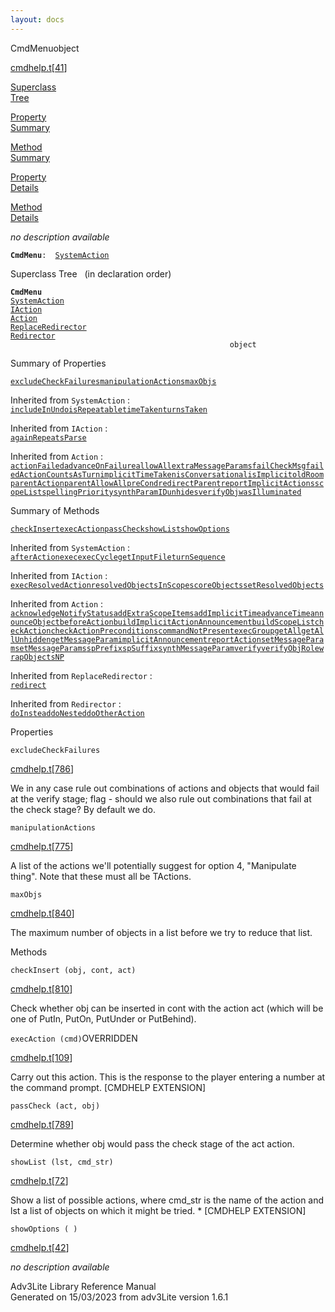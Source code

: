 ```yaml
---
layout: docs
---
```

<span class="title">CmdMenu</span><span class="type">object</span>

[cmdhelp.t](../file/cmdhelp.t.html)\[[41](../source/cmdhelp.t.html#41)\]

[Superclass  
Tree](#_SuperClassTree_)

[Property  
Summary](#_PropSummary_)

[Method  
Summary](#_MethodSummary_)

[Property  
Details](#_Properties_)

[Method  
Details](#_Methods_)

<div class="fdesc">

*no description available*

**`CmdMenu`**` :   `[`SystemAction`](../object/SystemAction.html)

</div>

<span id="_SuperClassTree_"></span>

<div class="mjhd">

<span class="hdln">Superclass Tree</span>   (in declaration order)

</div>

**`CmdMenu`**  
[`SystemAction`](../object/SystemAction.html)  
[`IAction`](../object/IAction.html)  
[`Action`](../object/Action.html)  
[`ReplaceRedirector`](../object/ReplaceRedirector.html)  
[`Redirector`](../object/Redirector.html)  
`                                                 object`  
<span id="_PropSummary_"></span>

<div class="mjhd">

<span class="hdln">Summary of Properties</span>  

</div>

[`excludeCheckFailures`](#excludeCheckFailures)[`manipulationActions`](#manipulationActions)[`maxObjs`](#maxObjs)

Inherited from `SystemAction` :  
[`includeInUndo`](../object/SystemAction.html#includeInUndo)[`isRepeatable`](../object/SystemAction.html#isRepeatable)[`timeTaken`](../object/SystemAction.html#timeTaken)[`turnsTaken`](../object/SystemAction.html#turnsTaken)

Inherited from `IAction` :  
[`againRepeatsParse`](../object/IAction.html#againRepeatsParse)

Inherited from `Action` :  
[`actionFailed`](../object/Action.html#actionFailed)[`advanceOnFailure`](../object/Action.html#advanceOnFailure)[`allowAll`](../object/Action.html#allowAll)[`extraMessageParams`](../object/Action.html#extraMessageParams)[`failCheckMsg`](../object/Action.html#failCheckMsg)[`failedActionCountsAsTurn`](../object/Action.html#failedActionCountsAsTurn)[`implicitTimeTaken`](../object/Action.html#implicitTimeTaken)[`isConversational`](../object/Action.html#isConversational)[`isImplicit`](../object/Action.html#isImplicit)[`oldRoom`](../object/Action.html#oldRoom)[`parentAction`](../object/Action.html#parentAction)[`parentAllowAll`](../object/Action.html#parentAllowAll)[`preCond`](../object/Action.html#preCond)[`redirectParent`](../object/Action.html#redirectParent)[`reportImplicitActions`](../object/Action.html#reportImplicitActions)[`scopeList`](../object/Action.html#scopeList)[`spellingPriority`](../object/Action.html#spellingPriority)[`synthParamID`](../object/Action.html#synthParamID)[`unhides`](../object/Action.html#unhides)[`verifyObj`](../object/Action.html#verifyObj)[`wasIlluminated`](../object/Action.html#wasIlluminated)





<span id="_MethodSummary_"></span>

<div class="mjhd">

<span class="hdln">Summary of Methods</span>  

</div>

[`checkInsert`](#checkInsert)[`execAction`](#execAction)[`passCheck`](#passCheck)[`showList`](#showList)[`showOptions`](#showOptions)

Inherited from `SystemAction` :  
[`afterAction`](../object/SystemAction.html#afterAction)[`exec`](../object/SystemAction.html#exec)[`execCycle`](../object/SystemAction.html#execCycle)[`getInputFile`](../object/SystemAction.html#getInputFile)[`turnSequence`](../object/SystemAction.html#turnSequence)

Inherited from `IAction` :  
[`execResolvedAction`](../object/IAction.html#execResolvedAction)[`resolvedObjectsInScope`](../object/IAction.html#resolvedObjectsInScope)[`scoreObjects`](../object/IAction.html#scoreObjects)[`setResolvedObjects`](../object/IAction.html#setResolvedObjects)

Inherited from `Action` :  
[`acknowledgeNotifyStatus`](../object/Action.html#acknowledgeNotifyStatus)[`addExtraScopeItems`](../object/Action.html#addExtraScopeItems)[`addImplicitTime`](../object/Action.html#addImplicitTime)[`advanceTime`](../object/Action.html#advanceTime)[`announceObject`](../object/Action.html#announceObject)[`beforeAction`](../object/Action.html#beforeAction)[`buildImplicitActionAnnouncement`](../object/Action.html#buildImplicitActionAnnouncement)[`buildScopeList`](../object/Action.html#buildScopeList)[`checkAction`](../object/Action.html#checkAction)[`checkActionPreconditions`](../object/Action.html#checkActionPreconditions)[`commandNotPresent`](../object/Action.html#commandNotPresent)[`execGroup`](../object/Action.html#execGroup)[`getAll`](../object/Action.html#getAll)[`getAllUnhidden`](../object/Action.html#getAllUnhidden)[`getMessageParam`](../object/Action.html#getMessageParam)[`implicitAnnouncement`](../object/Action.html#implicitAnnouncement)[`reportAction`](../object/Action.html#reportAction)[`setMessageParam`](../object/Action.html#setMessageParam)[`setMessageParams`](../object/Action.html#setMessageParams)[`spPrefix`](../object/Action.html#spPrefix)[`spSuffix`](../object/Action.html#spSuffix)[`synthMessageParam`](../object/Action.html#synthMessageParam)[`verify`](../object/Action.html#verify)[`verifyObjRole`](../object/Action.html#verifyObjRole)[`wrapObjectsNP`](../object/Action.html#wrapObjectsNP)

Inherited from `ReplaceRedirector` :  
[`redirect`](../object/ReplaceRedirector.html#redirect)

Inherited from `Redirector` :  
[`doInstead`](../object/Redirector.html#doInstead)[`doNested`](../object/Redirector.html#doNested)[`doOtherAction`](../object/Redirector.html#doOtherAction)

<span id="_Properties_"></span>

<div class="mjhd">

<span class="hdln">Properties</span>  

</div>

<span id="excludeCheckFailures"></span>

`excludeCheckFailures`

[cmdhelp.t](../file/cmdhelp.t.html)\[[786](../source/cmdhelp.t.html#786)\]

<div class="desc">

We in any case rule out combinations of actions and objects that would
fail at the verify stage; flag - should we also rule out combinations
that fail at the check stage? By default we do.

</div>

<span id="manipulationActions"></span>

`manipulationActions`

[cmdhelp.t](../file/cmdhelp.t.html)\[[775](../source/cmdhelp.t.html#775)\]

<div class="desc">

A list of the actions we'll potentially suggest for option 4,
"Manipulate thing". Note that these must all be TActions.

</div>

<span id="maxObjs"></span>

`maxObjs`

[cmdhelp.t](../file/cmdhelp.t.html)\[[840](../source/cmdhelp.t.html#840)\]

<div class="desc">

The maximum number of objects in a list before we try to reduce that
list.

</div>

<span id="_Methods_"></span>

<div class="mjhd">

<span class="hdln">Methods</span>  

</div>

<span id="checkInsert"></span>

`checkInsert (obj, cont, act)`

[cmdhelp.t](../file/cmdhelp.t.html)\[[810](../source/cmdhelp.t.html#810)\]

<div class="desc">

Check whether obj can be inserted in cont with the action act (which
will be one of PutIn, PutOn, PutUnder or PutBehind).

</div>

<span id="execAction"></span>

`execAction (cmd)`<span class="rem">OVERRIDDEN</span>

[cmdhelp.t](../file/cmdhelp.t.html)\[[109](../source/cmdhelp.t.html#109)\]

<div class="desc">

Carry out this action. This is the response to the player entering a
number at the command prompt. \[CMDHELP EXTENSION\]

</div>

<span id="passCheck"></span>

`passCheck (act, obj)`

[cmdhelp.t](../file/cmdhelp.t.html)\[[789](../source/cmdhelp.t.html#789)\]

<div class="desc">

Determine whether obj would pass the check stage of the act action.

</div>

<span id="showList"></span>

`showList (lst, cmd_str)`

[cmdhelp.t](../file/cmdhelp.t.html)\[[72](../source/cmdhelp.t.html#72)\]

<div class="desc">

Show a list of possible actions, where cmd_str is the name of the action
and lst a list of objects on which it might be tried. \* \[CMDHELP
EXTENSION\]

</div>

<span id="showOptions"></span>

`showOptions ( )`

[cmdhelp.t](../file/cmdhelp.t.html)\[[42](../source/cmdhelp.t.html#42)\]

<div class="desc">

*no description available*

</div>

<div class="ftr">

Adv3Lite Library Reference Manual  
Generated on 15/03/2023 from adv3Lite version 1.6.1

</div>
